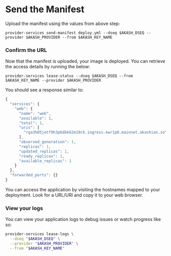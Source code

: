 # Send the Manifest

Upload the manifest using the values from above step:

```
provider-services send-manifest deploy.yml --dseq $AKASH_DSEQ --provider $AKASH_PROVIDER --from $AKASH_KEY_NAME
```

### Confirm the URL

Now that the manifest is uploaded, your image is deployed. You can retrieve the access details by running the below:

```
provider-services lease-status --dseq $AKASH_DSEQ --from $AKASH_KEY_NAME --provider $AKASH_PROVIDER
```

You should see a response similar to:

```javascript
{
  "services": {
    "web": {
      "name": "web",
      "available": 1,
      "total": 1,
      "uris": [
        "rga3h05jetf9h3p6dbk62m19ck.ingress.ewr1p0.mainnet.akashian.io"
      ],
      "observed_generation": 1,
      "replicas": 1,
      "updated_replicas": 1,
      "ready_replicas": 1,
      "available_replicas": 1
    }
  },
  "forwarded_ports": {}
}
```

You can access the application by visiting the hostnames mapped to your deployment. Look for a URL/URI and copy it to your web browser.

### View your logs

You can view your application logs to debug issues or watch progress like so:

```bash
provider-services lease-logs \
  --dseq "$AKASH_DSEQ" \
  --provider "$AKASH_PROVIDER" \
  --from "$AKASH_KEY_NAME"
```
